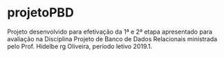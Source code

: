 # projetoPBD
Projeto desenvolvido para efetivação da 1ª e 2ª etapa apresentado para avaliação na Disciplina Projeto de Banco de Dados Relacionais ministrada pelo Prof. Hidelbe rg Oliveira, período letivo 2019.1.
